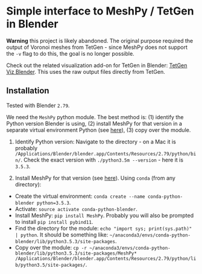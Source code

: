 # Simple interface to MeshPy / TetGen in Blender

**Warning** this project is likely abandoned. The original purpose required the output of Voronoi meshes from TetGen - since MeshPy does not support the `-v` flag to do this, the goal is no longer possible.

Check out the related visualization add-on for TetGen in Blender: [TetGen Viz Blender](https://github.com/smrfeld/TetGen-Viz-Blender). This uses the raw output files directly from TetGen.

## Installation

Tested with Blender `2.79`.

We need the `MeshPy` python module. The best method is: (1) identify the Python version Blender is using, (2) install MeshPy for that version in a separate virtual environment Python (see [here](https://blender.stackexchange.com/questions/41258/install-python-module-for-blender)), (3) copy over the module.

1. Identify Python version: Navigate to the directory - on a Mac it is probably `/Applications/Blender/blender.app/Contents/Resources/2.79/python/bin/`. Check the exact version with `./python3.5m --version` - here it is `3.5.3`.

2. Install MeshPy for that version (see [here](https://blender.stackexchange.com/questions/41258/install-python-module-for-blender)). Using `conda` (from any directory):
  * Create the virtual environment: `conda create --name conda-python-blender python=3.5.3`.
  * Activate: `source activate conda-python-blender`.
  * Install MeshPy: `pip install MeshPy`. Probably you will also be prompted to install `pip install pybind11`.
  * Find the directory for the module: `echo "import sys; print(sys.path)" | python`. It should be something like: `~/anaconda3/envs/conda-python-blender/lib/python3.5.3/site-packages`.
  * Copy over the module: `cp -r ~/anaconda3/envs/conda-python-blender/lib/python3.5.3/site-packages/MeshPy* /Applications/Blender/blender.app/Contents/Resources/2.79/python/lib/python3.5/site-packages/`.
